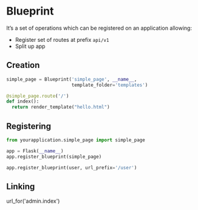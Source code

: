 # Blueprint

It’s a set of operations which can be registered on an application allowing:
- Register set of routes at prefix `api/v1`
- Split up app

## Creation
```python
simple_page = Blueprint('simple_page', __name__,
                        template_folder='templates')

@simple_page.route('/')
def index():
  return render_template("hello.html")
```

## Registering
```python
from yourapplication.simple_page import simple_page

app = Flask(__name__)
app.register_blueprint(simple_page)

app.register_blueprint(user, url_prefix='/user')
```

## Linking
url_for('admin.index')
